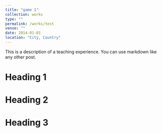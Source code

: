 ```yaml
---
title: "game 1"
collection: works
type: ""
permalink: /works/test
venue: ""
date: 2014-01-01
location: "City, Country"
---
```


This is a description of a teaching experience. You can use markdown like any other post.

Heading 1
======

Heading 2
======

Heading 3
======
